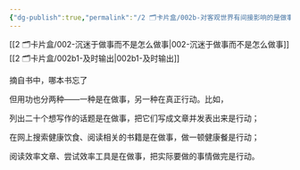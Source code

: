 ```yaml
---
{"dg-publish":true,"permalink":"/2 🗂️卡片盒/002b-对客观世界有间接影响的是做事，直接的是行动/","noteIcon":"1","created":"2023-09-22T22:33:00","updated":"2024-10-04T09:20"}
---
```


[[2 🗂️卡片盒/002-沉迷于做事而不是怎么做事\|002-沉迷于做事而不是怎么做事]]
[[2 🗂️卡片盒/002b1-及时输出\|002b1-及时输出]]

摘自书中，哪本书忘了

但用功也分两种——一种是在做事，另一种在真正行动。比如，

列出二十个想写作的话题是在做事，把它们写成文章并发表出来是行动；

在网上搜索健康饮食、阅读相关的书籍是在做事，做一顿健康餐是行动；

阅读效率文章、尝试效率工具是在做事，把实际要做的事情做完是行动。

